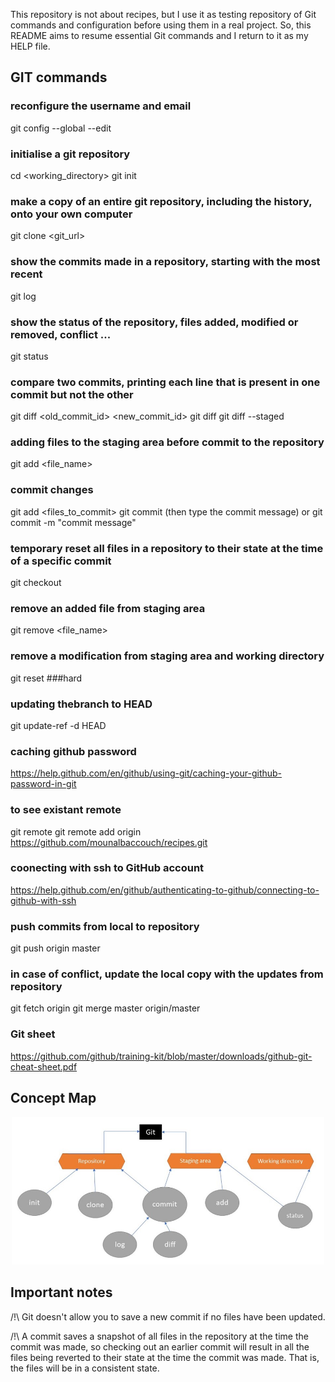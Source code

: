 This repository is not about recipes, but I use it as testing repository of Git commands and configuration before using them in a real project. So, this README aims to resume essential Git commands and I return to it as my HELP file.

## GIT commands ##

### reconfigure the username and email ###
git config --global --edit

### initialise a git repository ###
 cd <working_directory>
 git init

### make a copy of an entire git repository, including the history, onto your own computer ###
 git clone <git_url>

### show the commits made in a repository, starting with the most recent ###
 git log 

### show the status of the repository, files added, modified or removed, conflict ... ###
 git status

### compare two commits, printing each line that is present in one commit but not the other ###
 git diff <old_commit_id> <new_commit_id>
 git diff
 git diff --staged

### adding files to the staging area before commit to the repository ###
 git add <file_name>

### commit changes ###
 git add <files_to_commit>
 git commit (then type the commit message)
 or
 git commit -m "commit message"

### temporary reset all files in a repository to their state at the time of a specific commit ###
 git checkout

### remove an added file from staging area ###
 git remove <file_name>

### remove a modification from staging area and working directory ###
 git reset ###hard

### updating thebranch to HEAD ###
 git update-ref -d HEAD

### caching github password ###
 https://help.github.com/en/github/using-git/caching-your-github-password-in-git

### to see existant remote ###
 git remote
 git remote add origin https://github.com/mounalbaccouch/recipes.git

### coonecting with ssh to GitHub account ###
 https://help.github.com/en/github/authenticating-to-github/connecting-to-github-with-ssh

### push commits from local to repository ###
 git push origin master

### in case of conflict, update the local copy with the updates from repository ###
 git fetch origin
 git merge master origin/master

### Git sheet ###
 https://github.com/github/training-kit/blob/master/downloads/github-git-cheat-sheet.pdf

## Concept Map ##
<p align="center">
<img src="figures/concept-map.jpg" width="500"/>
</p>

## Important notes ##
 /!\ Git doesn't allow you to save a new commit if no files have been updated.

 /!\ A commit saves a snapshot of all files in the repository at the time the commit was made, so checking out an earlier commit will result in all the files being reverted to their state at the time the commit was made. That is, the files will be in a consistent state.
 


